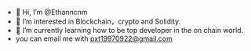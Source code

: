 - 👋 Hi, I’m @Ethanncnm
- 👀 I’m interested in Blockchain，crypto and Solidity.
- 🌱 I’m currently learning how to be top developer in the on chain world.
- you can email me with pxt19970922@gmail.com

<!---
Ethanncnm/Ethanncnm is a ✨ special ✨ repository because its `README.md` (this file) appears on your GitHub profile.
You can click the Preview link to take a look at your changes.
--->
